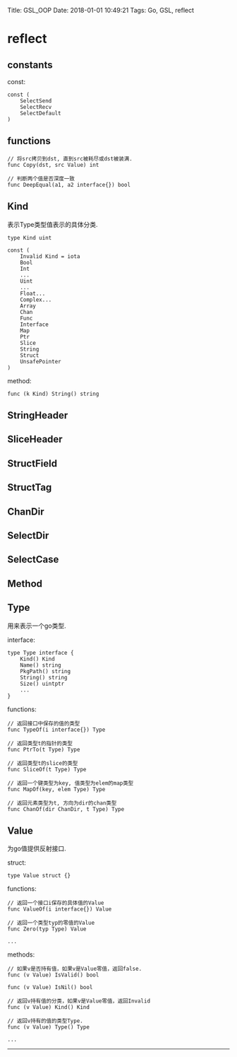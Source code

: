 Title: GSL_OOP
Date: 2018-01-01 10:49:21
Tags: Go, GSL, reflect



# reflect

## constants

const:

    const (
        SelectSend
        SelectRecv
        SelectDefault
    )

## functions

    // 将src拷贝到dst, 直到src被耗尽或dst被装满.
    func Copy(dst, src Value) int

    // 判断两个值是否深度一致
    func DeepEqual(a1, a2 interface{}) bool

## Kind

表示Type类型值表示的具体分类.

    type Kind uint

    const (
        Invalid Kind = iota
        Bool
        Int
        ...
        Uint
        ...
        Float...
        Complex...
        Array
        Chan
        Func
        Interface
        Map
        Ptr
        Slice
        String
        Struct
        UnsafePointer
    )

method:

    func (k Kind) String() string

## StringHeader

## SliceHeader

## StructField

## StructTag

## ChanDir

## SelectDir

## SelectCase

## Method

## Type

用来表示一个go类型.

interface:

    type Type interface {
        Kind() Kind
        Name() string
        PkgPath() string
        String() string
        Size() uintptr
        ...
    }

functions:

    // 返回接口中保存的值的类型
    func TypeOf(i interface{}) Type

    // 返回类型t的指针的类型
    func PtrTo(t Type) Type

    // 返回类型t的slice的类型
    func SliceOf(t Type) Type

    // 返回一个键类型为key, 值类型为elem的map类型
    func MapOf(key, elem Type) Type

    // 返回元素类型为t, 方向为dir的chan类型
    func ChanOf(dir ChanDir, t Type) Type

## Value

为go值提供反射接口.

struct:

    type Value struct {}

functions:

    // 返回一个接口i保存的具体值的Value
    func ValueOf(i interface{}) Value

    // 返回一个类型typ的零值的Value
    func Zero(typ Type) Value

    ...

methods:

    // 如果v是否持有值，如果v是Value零值，返回false.
    func (v Value) IsValid() bool

    func (v Value) IsNil() bool

    // 返回v持有值的分类，如果v是Value零值，返回Invalid
    func (v Value) Kind() Kind

    // 返回v持有的值的类型Type.
    func (v Value) Type() Type

    ...

***
